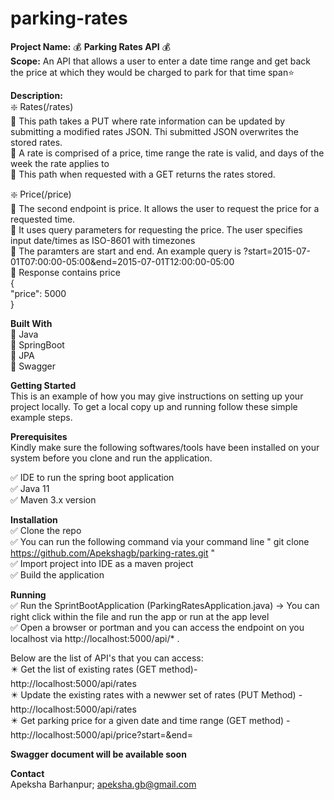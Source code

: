 # parking-rates  
**Project Name:** 	:moneybag: **Parking Rates API** :moneybag:   
**Scope:** An API that allows a user to enter a date time range and get back the price at which they would be charged to park for that time span:star:  

**Description:**  
:sparkle: Rates(/rates)  
     :large_blue_diamond: This path takes a PUT where rate information can be updated by submitting a modified rates JSON. Thi submitted JSON overwrites the stored rates.  
     :large_blue_diamond: A rate is comprised of a price, time range the rate is valid, and days of the week the rate applies to  
     :large_blue_diamond: This path when requested with a GET returns the rates stored.  
     
     
:sparkle: Price(/price)  
     :large_blue_diamond: The second endpoint is price. It allows the user to request the price for a requested time.  
     :large_blue_diamond: It uses query parameters for requesting the price. The user specifies input date/times as ISO-8601 with timezones  
     :large_blue_diamond: The paramters are start and end. An example query is ?start=2015-07-01T07:00:00-05:00&end=2015-07-01T12:00:00-05:00  
     :large_blue_diamond: Response contains price  
                          {  
                          "price": 5000  
                          }  

**Built With**  
:small_orange_diamond: Java  
:small_orange_diamond: SpringBoot  
:small_orange_diamond: JPA  
:small_orange_diamond: Swagger  

**Getting Started**  
This is an example of how you may give instructions on setting up your project locally. To get a local copy up and running follow these simple example steps.  

**Prerequisites**  
Kindly make sure the following softwares/tools have been installed on your system before you clone and run the application.  

:white_check_mark: IDE to run the spring boot application  
:white_check_mark: Java 11  
:white_check_mark: Maven 3.x version  

**Installation**  
:white_check_mark: Clone the repo  
:white_check_mark: You can run the following command via your command line " git clone https://github.com/Apekshagb/parking-rates.git "  
:white_check_mark: Import project into IDE as a maven project   
:white_check_mark: Build the application  

**Running**  
:white_check_mark: Run the SprintBootApplication (ParkingRatesApplication.java) -> You can right click within the file and run the app or run at the app level  
:white_check_mark: Open a browser or portman and you can access the endpoint on you localhost via http://localhost:5000/api/* . 

 Below are the list of API's that you can access:  
    :eight_pointed_black_star: Get the list of existing rates (GET method)- http://localhost:5000/api/rates  
    :eight_pointed_black_star: Update the existing rates with a newwer set of rates (PUT Method) - http://localhost:5000/api/rates  
    :eight_pointed_black_star: Get parking price for a given date and time range (GET method) - http://localhost:5000/api/price?start=&end=  
    
 
**Swagger document will be available soon**  

**Contact**  
Apeksha Barhanpur; apeksha.gb@gmail.com  

